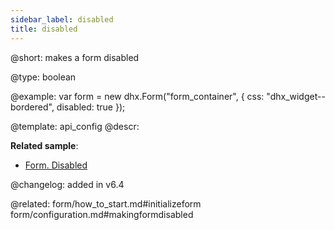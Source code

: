 ```yaml
---
sidebar_label: disabled
title: disabled
---          
```


@short: makes a form disabled

@type: boolean

@example: 
var form = new dhx.Form("form_container", {
	css: "dhx_widget--bordered",
	disabled: true
});


@template:	api_config
@descr: 


**Related sample**:
- [Form. Disabled](https://snippet.dhtmlx.com/7qjwg2sw)

@changelog: added in v6.4

@related: form/how_to_start.md#initializeform
form/configuration.md#makingformdisabled